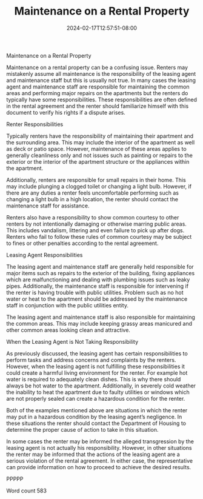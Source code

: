 ﻿---
title: "Maintenance on a Rental Property"
date: 2024-02-17T12:57:51-08:00
description: "Renting A House Or Apartment Tips for Web Success"
featured_image: "/images/Renting A House Or Apartment.jpg"
tags: ["Renting A House Or Apartment"]
---

Maintenance on a Rental Property

Maintenance on a rental property can be a confusing issue. Renters may mistakenly assume all maintenance is the responsibility of the leasing agent and maintenance staff but this is usually not true. In many cases the leasing agent and maintenance staff are responsible for maintaining the common areas and performing major repairs on the apartments but the renters do typically have some responsibilities. These responsibilities are often defined in the rental agreement and the renter should familiarize himself with this document to verify his rights if a dispute arises. 

Renter Responsibilities

Typically renters have the responsibility of maintaining their apartment and the surrounding area. This may include the interior of the apartment as well as deck or patio space. However, maintenance of these areas applies to generally cleanliness only and not issues such as painting or repairs to the exterior or the interior of the apartment structure or the appliances within the apartment. 

Additionally, renters are responsible for small repairs in their home. This may include plunging a clogged toilet or changing a light bulb. However, if there are any duties a renter feels uncomfortable performing such as changing a light bulb in a high location, the renter should contact the maintenance staff for assistance. 

Renters also have a responsibility to show common courtesy to other renters by not intentionally damaging or otherwise marring public areas. This includes vandalism, littering and even failure to pick up after dogs. Renters who fail to follow these rules of common courtesy may be subject to fines or other penalties according to the rental agreement. 

Leasing Agent Responsibilities

The leasing agent and maintenance staff are generally held responsible for major items such as repairs to the exterior of the building, fixing appliances which are malfunctioning and dealing with plumbing issues such as leaky pipes. Additionally, the maintenance staff is responsible for intervening if the renter is having trouble with public utilities. Problem such as no hot water or heat to the apartment should be addressed by the maintenance staff in conjunction with the public utilities entity. 

The leasing agent and maintenance staff is also responsible for maintaining the common areas. This may include keeping grassy areas manicured and other common areas looking clean and attractive. 

When the Leasing Agent is Not Taking Responsibility

As previously discussed, the leasing agent has certain responsibilities to perform tasks and address concerns and complaints by the renters. However, when the leasing agent is not fulfilling these responsibilities it could create a harmful living environment for the renter. For example hot water is required to adequately clean dishes. This is why there should always be hot water to the apartment. Additionally, in severely cold weather the inability to heat the apartment due to faulty utilities or windows which are not properly sealed can create a hazardous condition for the renter. 

Both of the examples mentioned above are situations in which the renter may put in a hazardous condition by the leasing agent’s negligence. In these situations the renter should contact the Department of Housing to determine the proper cause of action to take in this situation. 

In some cases the renter may be informed the alleged transgression by the leasing agent is not actually his responsibility. However, in other situations the renter may be informed that the actions of the leasing agent are a serious violation of the rental agreement. In either case, the representative can provide information on how to proceed to achieve the desired results. 

PPPPP

Word count 583



